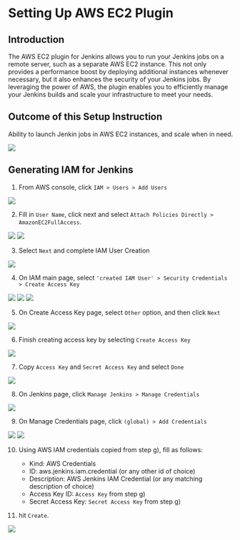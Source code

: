 # Setting Up AWS EC2 Plugin

## Introduction

The AWS EC2 plugin for Jenkins allows you to run your Jenkins jobs on a remote server, such as a separate AWS EC2 instance. This not only provides a performance boost by deploying additional instances whenever necessary, but it also enhances the security of your Jenkins jobs. By leveraging the power of AWS, the plugin enables you to efficiently manage your Jenkins builds and scale your infrastructure to meet your needs.

## Outcome of this Setup Instruction

Ability to launch Jenkin jobs in AWS EC2 instances, and scale when in need.

<img src="https://user-images.githubusercontent.com/6856382/230738833-36fd6c14-5b11-450f-9c2b-aca01b60bcee.png"/>

## Generating IAM for Jenkins

1. From AWS console, click `IAM > Users > Add Users`

<img src="https://user-images.githubusercontent.com/6856382/230739300-e6e8e1fa-ce09-4777-9fce-b4ebc31e8f19.png"/>

2. Fill in `User Name`, click next and select `Attach Policies Directly > AmazonEC2FullAccess`.

<img src="https://user-images.githubusercontent.com/6856382/230739331-794fdaa3-0dcb-4c03-a418-ab84ac11eb4e.png"/>

<img src="https://user-images.githubusercontent.com/6856382/230739344-6c474bd5-65b4-4a91-8733-4786ea79064d.png"/>

3. Select `Next` and complete IAM User Creation

<img src="https://user-images.githubusercontent.com/6856382/230739356-8757663b-a0f2-4683-b959-6ab207331aad.png"/>

4. On IAM main page, select `'created IAM User' > Security Credentials > Create Access Key`

<img src="https://user-images.githubusercontent.com/6856382/230739383-b25e06d6-5483-4236-a6e2-48892b33091f.png"/>

<img src="https://user-images.githubusercontent.com/6856382/230739641-c5910c8d-ccf7-41a1-8482-7624f5d08018.png"/>

<img src="https://user-images.githubusercontent.com/6856382/230739655-49edb320-b490-4ffe-9185-57cd57fdec25.png"/>

5. On Create Access Key page, select `Other` option, and then click `Next`

<img src="https://user-images.githubusercontent.com/6856382/230739843-12c78096-68b2-492f-99d9-5000fb523538.png"/>

6. Finish creating access key by selecting `Create Access Key`

<img src="https://user-images.githubusercontent.com/6856382/230739876-7c3210a9-b43e-406f-b609-69ebefa0b0c6.png" />

7. Copy `Access Key` and `Secret Access Key` and select `Done`

<img src="https://user-images.githubusercontent.com/6856382/230739895-e9d81cb0-55b6-4770-a7cf-6a64c10f2d9e.png"/>

8. On Jenkins page, click `Manage Jenkins > Manage Credentials`

<img src="https://user-images.githubusercontent.com/6856382/230739911-f11ee4ae-7a86-4ffe-92e2-eb8bd4c1869a.png"/>

9. On Manage Credentials page, click `(global) > Add Credentials`

<img src="https://user-images.githubusercontent.com/6856382/230739923-b40cb40e-217d-4da1-b9ec-e85f2b4afdb1.png"/>

<img src="https://user-images.githubusercontent.com/6856382/230739933-453c0e79-0c7a-464e-9ff4-29873a3b0147.png"/>

10. Using AWS IAM credentials copied from step g), fill as follows:
    - Kind: AWS Credentials
    - ID: aws.jenkins.iam.credential (or any other id of choice)
    - Description: AWS Jenkins IAM Credential (or any matching description of choice)
    - Access Key ID: `Access Key` from step g)
    - Secret Access Key: `Secret Access Key` from step g)

11. hit `Create`.

<img src="https://user-images.githubusercontent.com/6856382/230739958-8424e669-308b-48b5-b377-9a5a0ce12f9b.png"/>
